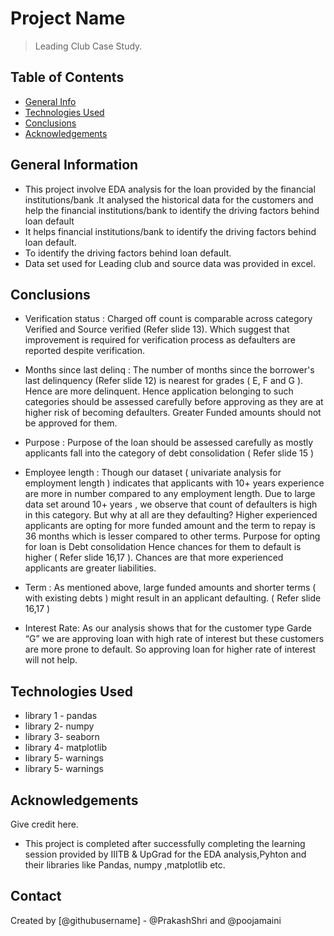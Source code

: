# Project Name
> Leading Club Case Study.


## Table of Contents
* [General Info](#general-information)
* [Technologies Used](#technologies-used)
* [Conclusions](#conclusions)
* [Acknowledgements](#acknowledgements)

<!-- You can include any other section that is pertinent to your problem -->

## General Information
- This project involve EDA analysis for the loan provided by the financial institutions/bank .It analysed the historical data for the customers and help the financial institutions/bank to identify the driving factors behind loan default
- It helps financial institutions/bank to identify the driving factors behind loan default.
- To identify the driving factors behind loan default.
- Data set used for Leading club and source data was provided in excel.

<!-- You don't have to answer all the questions - just the ones relevant to your project. -->

## Conclusions
- Verification status : Charged off count is comparable across category Verified and Source verified (Refer slide 13). Which suggest that improvement is required for verification process as defaulters are reported despite verification.

- Months since last delinq : The number of months since the borrower's last delinquency (Refer slide 12) is nearest for grades ( E, F and G ). Hence are more delinquent. Hence application belonging to such categories should be assessed carefully before approving as they are at higher risk of becoming defaulters. Greater Funded amounts should not be approved for them.

- Purpose :  Purpose of the loan should be assessed carefully as mostly applicants fall into the category of debt consolidation ( Refer slide 15 )

- Employee length : Though our dataset ( univariate analysis for employment length ) indicates that applicants with 10+ years experience are more in number compared to any employment length. Due to large data set around 10+ years , we observe that count of defaulters is high in this category. But why at all are they defaulting? Higher experienced applicants  are opting for more funded amount and the term to repay is 36 months which is lesser compared to other terms. Purpose for opting for loan is Debt consolidation Hence chances for them to   default is higher ( Refer slide 16,17 ). Chances are that more experienced applicants are greater liabilities.

- Term : As mentioned above, large funded amounts and shorter terms ( with existing debts ) might result in an applicant defaulting. ( Refer slide 16,17 )

- Interest Rate: As our analysis shows that for the customer type Garde “G” we are approving loan with high rate of interest but these customers are more prone to default. So approving loan for higher rate of interest will not help.


<!-- You don't have to answer all the questions - just the ones relevant to your project. -->


## Technologies Used
- library 1 - pandas
- library 2- numpy
- library 3- seaborn
- library 4- matplotlib
- library 5- warnings
- library 5- warnings

<!-- As the libraries versions keep on changing, it is recommended to mention the version of library used in this project -->

## Acknowledgements
Give credit here.
- This project is completed after successfully completing the learning session provided by IIITB & UpGrad for the EDA analysis,Pyhton and their libraries like Pandas, numpy ,matplotlib etc.



## Contact
Created by [@githubusername] - @PrakashShri and @poojamaini


<!-- Optional -->
<!-- ## License -->
<!-- This project is open source and available under the [... License](). -->

<!-- You don't have to include all sections - just the one's relevant to your project -->